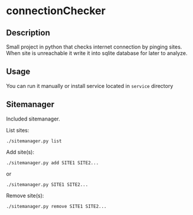 # connectionChecker

## Description

Small project in python that checks internet connection by pinging sites. When site is unreachable it write it into sqlite database for later to analyze.

## Usage

You can run it manually or install service located in `service` directory

## Sitemanager

Included sitemanager.

List sites:

```./sitemanager.py list```

Add site(s):

```./sitemanager.py add SITE1 SITE2...```

or

```./sitemanager.py SITE1 SITE2...```

Remove site(s):

```./sitemanager.py remove SITE1 SITE2...```